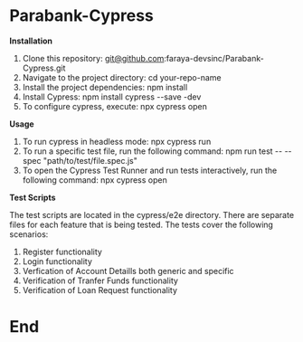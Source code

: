 # Parabank-Cypress
**Installation**

1. Clone this repository: git@github.com:faraya-devsinc/Parabank-Cypress.git
2. Navigate to the project directory: cd your-repo-name
3. Install the project dependencies: npm install
4. Install Cypress: npm install cypress --save -dev
5. To configure cypress, execute: npx cypress open


**Usage**

1. To run cypress in headless mode: npx cypress run
2. To run a specific test file, run the following command: npm run test -- --spec "path/to/test/file.spec.js"
3. To open the Cypress Test Runner and run tests interactively, run the following command: npx cypress open

**Test Scripts**

The test scripts are located in the cypress/e2e directory. There are separate files for each feature that is being tested. The tests cover the following scenarios:

1. Register functionality
2. Login functionality
3. Verfication of Account Detaills both generic and specific
4. Verification of Tranfer Funds functionality
5. Verification of Loan Request functionality
# End
